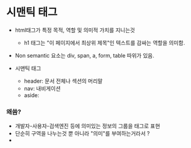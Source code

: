 # 시맨틱 태그

- html태그가 특정 목적, 역할 및 의미적 가치를 지니는것
  - h1 태그는 "이 페이지에서 최상위 제목"인 텍스트를 감싸는 역할을 의미함.
- Non semantic 요소는 div, span, a, form, table 따위가 있음.



- 시맨틱 태그
  - header: 문서 전체나 섹션의 머리말
  - nav: 내비게이션
  - aside:



### 왜씀?

- 개발자-사용자-검색엔진 등에 의미있는 정보의 그룹을 태그로 표현
- 단순히 구역을 나누는것 뿐 아니라 "의미"를 부여하는거라서 ? 
- 